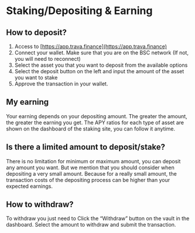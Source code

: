 # Staking/Depositing & Earning

## **How to deposit?**

1. Access to [https://app.trava.finance](https://app.trava.finance)
2. Connect your wallet. Make sure that you are on the BSC network (If not, you will need to reconnect)
3. Select the asset you that you want to deposit from the available options
4. Select the deposit button on the left and input the amount of the asset you want to stake
5. Approve the transaction in your wallet.

## **My earning**

Your earning depends on your depositing amount. The greater the amount, the greater the earning you get. The APY ratios for each type of asset are shown on the dashboard of the staking site, you can follow it anytime.

## **Is there a limited amount to deposit/stake?**

There is no limitation for minimum or maximum amount, you can deposit any amount you want. But we mention that you should consider when depositing a very small amount. Because for a really small amount, the transaction costs of the depositing process can be higher than your expected earnings.

## **How to withdraw?**

To withdraw you just need to Click the “Withdraw” button on the vault in the dashboard. Select the amount to withdraw and submit the transaction.
